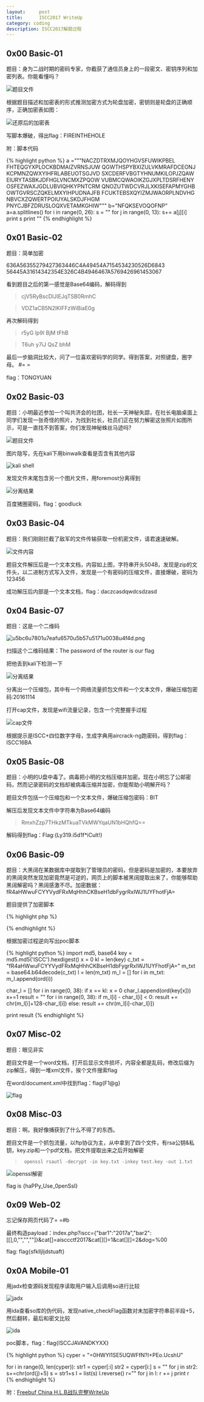 ```yaml
---
layout:     post
title:      ISCC2017 WriteUp
category: coding
description: ISCC2017解题过程
---
```


## 0x00 Basic-01

题目：身为二战时期的密码专家，你截获了通信员身上的一段密文、密钥序列和加密列表。你能看懂吗？

![题目文件](/images/iscc-2017-wp/1.jpg)

根据题目描述和加密表的形式推测加密方式为轮盘加密，密钥则是轮盘的正确顺序，正确加密表如图：

![还原后的加密表](/images/iscc-2017-wp/2.jpg)

写脚本爆破，得出flag：FIREINTHEHOLE

附：脚本代码

{% highlight python %}
a ="""NACZDTRXMJQOYHGVSFUWIKPBEL
FHTEQGYXPLOCKBDMAIZVRNSJUW
QGWTHSPYBXIZULVKMRAFDCEONJ
KCPMNZQWXYIHFRLABEUOTSGJVD
SXCDERFVBGTYHNUMKILOPJZQAW
EIURYTASBKJDFHGLVNCMXZPQOW
VUBMCQWAOIKZGJXPLTDSRFHENY
OSFEZWAXJGDLUBVIQHKYPNTCRM
QNOZUTWDCVRJLXKISEFAPMYGHB
OWTGVRSCZQKELMXYIHPUDNAJFB
FCUKTEBSXQYIZMJWAORPLNDVHG
NBVCXZQWERTPOIUYALSKDJFHGM
PNYCJBFZDRUSLOQXVETAMKGHIW"""
b="NFQKSEVOQOFNP"
a=a.splitlines()
for i in range(0, 26):
	s = ""
	for j in range(0, 13):
		s+= a[j][i]
	print s
	print ""
{% endhighlight %}

## 0x01 Basic-02

题目：简单加密

636A56355279427363446C4A49454A7154534230526D6843
56445A31614342354E326C4B4946467A5769426961453067

看到题目之后的第一感觉是Base64编码，解码得到

> cjV5RyBscDlJIEJqTSB0RmhC

> VDZ1aCB5N2lKIFFzWiBiaE0g

再次解码得到

> r5yG lp9I BjM tFhB

> T6uh y7iJ QsZ bhM 

最后一步脑洞比较大，问了一位喜欢密码学的同学。得到答案，对照键盘，圈字母。 #= =

flag：TONGYUAN

## 0x02 Basic-03 

题目：小明最近参加一个叫共济会的社团，社长一天神秘失踪，在社长电脑桌面上同学们发现一张奇怪的照片，为找到社长，社员们正在努力解密这张照片如图所示，可是一直找不到答案，你们发现神秘蛛丝马迹吗?

![题目文件](/images/iscc-2017-wp/3.png)

图片隐写，先在kali下用binwalk查看是否含有其他内容

![kali shell](/images/iscc-2017-wp/5.jpg)

发现文件末尾包含另一个图片文件，用foremost分离得到

![分离结果](/images/iscc-2017-wp/4.png)

百度猪圈密码，flag：goodluck

## 0x03 Basic-04

题目：我们刚刚拦截了敌军的文件传输获取一份机密文件，请君速速破解。

![文件内容](/images/iscc-2017-wp/6.jpg)

题目文件解压后是一个文本文档，内容如上图，字符串开头504B，发现是zip的文件头，以二进制方式写入文件，发现是一个有密码的压缩文件，直接爆破，密码为123456

成功解压后内部是一个文本文档，flag：daczcasdqwdcsdzasd

## 0x04 Basic-07

题目：这是一个二维码

![u5bc6u7801u7eafu6570u5b57u5171u0038u4f4d.png](/images/iscc-2017-wp/7.png)

扫描这个二维码结果：The password of the router is our flag

把他丢到kali下检测一下

![分离结果](/images/iscc-2017-wp/8.jpg)

分离出一个压缩包，其中有一个网络流量抓包文件和一个文本文件，爆破压缩包密码:20161114

打开cap文件，发现是wifi流量记录，包含一个完整握手过程

![cap文件](/images/iscc-2017-wp/9.jpg)

根据提示是ISCC+四位数字字母，生成字典用aircrack-ng跑密码，得到flag：ISCC16BA

## 0x05 Basic-08

题目：小明的U盘中毒了。病毒把小明的文档压缩并加密。现在小明忘了公邮密码，然而记录密码的文档却被病毒压缩并加密，你能帮助小明解开吗？

题目文件包括一个压缩包和一个文本文件，爆破压缩包密码：BIT

解压后发现文本文件中字符串为Base64编码

> RmxhZzp7THkzMTkuaTVkMWYqaUN1bHQhfQ==

解码得到flag：Flag:{Ly319.i5d1f*iCult!}

## 0x06 Basic-09

题目：大黑阔在某数据库中提取到了管理员的密码，但是密码是加密的，本要放弃的黑阔突然发现加密竟然是可逆的，网页上的脚本被黑阔提取出来了，你能够帮助黑阔解密吗？黑阔感激不尽。加密数据：fR4aHWwuFCYYVydFRxMqHhhCKBseH1dbFygrRxIWJ1UYFhotFjA=

题目提供了加密脚本

{% highlight php %}
<?php
function encrypt($data,$key)
{
    $key = md5('ISCC');
    $x = 0;
    $len = strlen($data);
    $klen = strlen($key);
    for ($i=0; $i < $len; $i++) { 
        if ($x == $klen)
        {
            $x = 0;
        }
        $char .= $key[$x];
        $x+=1;
    }
    for ($i=0; $i < $len; $i++) {
        $str .= chr((ord($data[$i]) + ord($char[$i])) % 128);
    }
    return base64_encode($str);
}
?>
{% endhighlight %}

根据加密过程逆向写出poc脚本

{% highlight python %}
import md5, base64
key = md5.md5('ISCC').hexdigest()
x = 0
kl = len(key)
c_txt = "fR4aHWwuFCYYVydFRxMqHhhCKBseH1dbFygrRxIWJ1UYFhotFjA="
m_txt = base64.b64decode(c_txt)
l = len(m_txt)
m_l = []
for i in m_txt:
	m_l.append(ord(i))

char_l = []
for i in range(0, 38):
	if x == kl:
		x = 0
	char_l.append(ord(key[x]))
	x+=1
result = ""
for i in range(0, 38):
	if m_l[i] - char_l[i] < 0:
		result += chr(m_l[i]+128-char_l[i])
	else:
		result += chr(m_l[i]-char_l[i])

print result
{% endhighlight %}

## 0x07 Misc-02

题目：眼见非实

题目文件是一个word文档，打开后显示文件损坏，内容全都是乱码，修改后缀为zip解压，得到一堆xml文件，挨个文件搜索flag

在word/document.xml中找到flag：flag{F1@g}

![flag](/images/iscc-2017-wp/10.jpg)

## 0x08 Misc-03

题目：啊。我好像捕获到了什么不得了的东西。

题目文件是一个抓包流量，以ftp协议为主，从中拿到了四个文件，有rsa公钥&私钥，key.zip和一个pdf文档，把文件提取出来之后开始解密

>      openssl rsautl -decrypt -in key.txt -inkey test.key -out 1.txt

![openssl解密](/images/iscc-2017-wp/11.jpg)

flag is {haPPy_Use_0penSsI} 

## 0x09 Web-02

忘记保存网页代码了= =#b

最终构造payload：index.php?iscc={"bar1":"2017a","bar2":[[],0,"","",""]}&cat[]=aisccctf2017&cat[][]=1&cat[][]=2&dog=%00

flag: flag{sfklljljdstuaft}

## 0x0A Mobile-01

用jadx检查源码发现程序读取用户输入后调用so进行比较

![jadx](/images/iscc-2017-wp/12.jpg)

用ida查看so库的伪代码，发现native_checkFlag函数对未加密字符串前半段+5，然后翻转，最后和密文比较

![ida](/images/iscc-2017-wp/13.jpg)

poc脚本，flag：flag{ISCCJAVANDKYXX}

{% highlight python %}
cyper = "=0HWYl1SE5UQWFfN?I+PEo.UcshU"

for i in range(0, len(cyper)):
    str1 = cyper[:i]
    str2 = cyper[i:]
    s = ""
    for j in str2:
        s+=chr(ord(j)+5)
    s = str1+s
    l = list(s)
    l.reverse()
    r=""
    for j in l:
        r += j
    print r
{% endhighlight %}

附：[Freebuf China H.L.B战队完整WriteUp](http://www.freebuf.com/articles/others-articles/135825.html)
